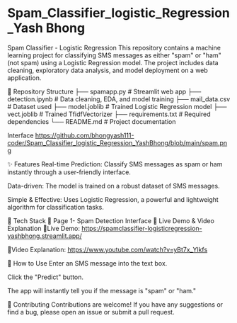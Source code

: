# Spam_Classifier_logistic_Regression_Yash Bhong
Spam Classifier - Logistic Regression
This repository contains a machine learning project for classifying SMS messages as either "spam" or "ham" (not spam) using a Logistic Regression model. The project includes data cleaning, exploratory data analysis, and model deployment on a web application.

📁 Repository Structure
├── spamapp.py           # Streamlit web app
├── detection.ipynb      # Data cleaning, EDA, and model training
├── mail_data.csv        # Dataset used
├── model.joblib         # Trained Logistic Regression model
├── vect.joblib          # Trained TfidfVectorizer
├── requirements.txt     # Required dependencies
└── README.md            # Project documentation

 Interface https://github.com/bhongyash111-coder/Spam_Classifier_logistic_Regression_YashBhong/blob/main/spam.png

✨ Features
Real-time Prediction: Classify SMS messages as spam or ham instantly through a user-friendly interface.

Data-driven: The model is trained on a robust dataset of SMS messages.

Simple & Effective: Uses Logistic Regression, a powerful and lightweight algorithm for classification tasks.

🚀 Tech Stack
🔹 Page 1- Spam Detection Interface
🔗 Live Demo & Video Explanation
🔗Live Demo: https://spamclassifier-logisticregression-yashbhong.streamlit.app/

🔗Video Explanation: https://www.youtube.com/watch?v=yBt7x_Ylkfs

📧 How to Use
Enter an SMS message into the text box.

Click the "Predict" button.

The app will instantly tell you if the message is "spam" or "ham."

🤝 Contributing
Contributions are welcome! If you have any suggestions or find a bug, please open an issue or submit a pull request.

